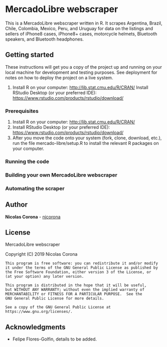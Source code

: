 # MercadoLibre webscraper 

This is a MercadoLibre webscraper written in R.  It scrapes Argentina, Brazil, Chile, Colombia, Mexico, Peru, and Uruguay for data on the listings and sellers of iPhone8 cases, iPhone8+ cases, motorcycle helmets, Bluetooth speakers, and Bluetooth headphones.

## Getting started

These instructions will get you a copy of the project up and running on your local machine for development and testing purposes. See deployment for notes on how to deploy the project on a live system.

1. Install R on your computer:  http://lib.stat.cmu.edu/R/CRAN/
Install RStudio Desktop (or your preferred IDE):  https://www.rstudio.com/products/rstudio/download/

### Prerequisites

1.  Install R on your computer:  http://lib.stat.cmu.edu/R/CRAN/
2.  Install RStudio Desktop (or your preferred IDE):  https://www.rstudio.com/products/rstudio/download/
3.  After you move the code onto your system (fork, clone, download, etc.), run the file mercado-libre/setup.R to install the relevant R packages on your computer.

### Running the code

### Building your own MercadoLibre webscraper

### Automating the scraper

## Author

**Nicolas Corona** - [njcorona](https://github.com/njcorona)  


## License

MercadoLibre webscraper

Copyright (C) 2019 Nicolas Corona

    This program is free software: you can redistribute it and/or modify
    it under the terms of the GNU General Public License as published by
    the Free Software Foundation, either version 3 of the License, or
    (at your option) any later version.

    This program is distributed in the hope that it will be useful,
    but WITHOUT ANY WARRANTY; without even the implied warranty of
    MERCHANTABILITY or FITNESS FOR A PARTICULAR PURPOSE.  See the
    GNU General Public License for more details.

    See a copy of the GNU General Public License at https://www.gnu.org/licenses/.

## Acknowledgments

* Felipe Flores-Golfin, details to be added.


